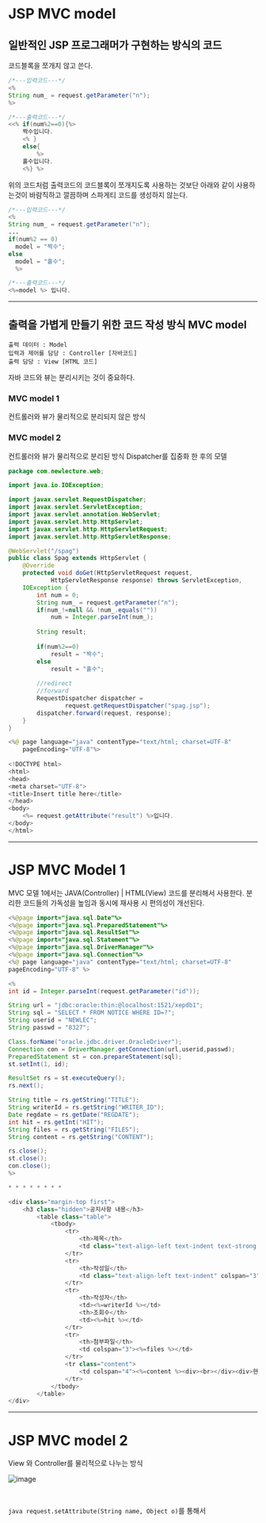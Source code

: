 # JSP MVC model

## 일반적인 JSP 프로그래머가 구현하는 방식의 코드
코드블록을 쪼개지 않고 쓴다.

```java
/*---입력코드---*/
<%
String num_ = request.getParameter("n");
%>

/*---출력코드---*/
<<% if(num%2==0){%>
	짝수입니다.
	<% }
	else{
		%>
	홀수입니다.
	<%} %>
```

위의 코드처럼 출력코드의 코드블록이 쪼개지도록 사용하는 것보단 아래와 같이 사용하는것이 바람직하고 깔끔하며 스파게티 코드를 생성하지 않는다.

```java
/*---입력코드---*/
<%
String num_ = request.getParameter("n");
...
if(num%2 == 0)
  model = "짝수";
else
  model = "홀수";
  %>

/*---출력코드---*/
<%=model %> 입니다.
```
***

## 출력을 가볍게 만들기 위한 코드 작성 방식 MVC model
```
출력 데이터 : Model
입력과 제어를 담당 : Controller [자바코드]
출력 담당 : View [HTML 코드]
```
자바 코드와 뷰는 분리시키는 것이 중요하다.

### MVC model 1
컨트롤러와 뷰가 물리적으로 분리되지 않은 방식
 
### MVC model 2
컨트롤러와 뷰가 물리적으로 분리된 방식
Dispatcher를 집중화 한 후의 모델

```java
package com.newlecture.web;

import java.io.IOException;

import javax.servlet.RequestDispatcher;
import javax.servlet.ServletException;
import javax.servlet.annotation.WebServlet;
import javax.servlet.http.HttpServlet;
import javax.servlet.http.HttpServletRequest;
import javax.servlet.http.HttpServletResponse;

@WebServlet("/spag")
public class Spag extends HttpServlet {
	@Override
	protected void doGet(HttpServletRequest request,
			HttpServletResponse response) throws ServletException,
	IOException {
		int num = 0;
		String num_ = request.getParameter("n");
		if(num_!=null && !num_.equals(""))
			num = Integer.parseInt(num_);
		
		String result;
		
		if(num%2==0)
			result = "짝수";
		else
			result = "홀수";
		
		//redirect
		//forward
		RequestDispatcher dispatcher = 
				request.getRequestDispatcher("spag.jsp");
		dispatcher.forward(request, response);
	}
}

```
```java
<%@ page language="java" contentType="text/html; charset=UTF-8"
    pageEncoding="UTF-8"%>
    
<!DOCTYPE html>
<html>
<head>
<meta charset="UTF-8">
<title>Insert title here</title>
</head>
<body>
	<%= request.getAttribute("result") %>입니다.
</body>
</html>
```

***

# JSP MVC Model 1
MVC 모델 1에서는 JAVA(Controller) | HTML(View) 코드를 분리해서 사용한다. 분리한 코드들의 가독성을 높임과 동시에 재사용 시 편의성이 개선된다.
```java
<%@page import="java.sql.Date"%>
<%@page import="java.sql.PreparedStatement"%>
<%@page import="java.sql.ResultSet"%>
<%@page import="java.sql.Statement"%>
<%@page import="java.sql.DriverManager"%>
<%@page import="java.sql.Connection"%>
<%@ page language="java" contentType="text/html; charset=UTF-8"
pageEncoding="UTF-8" %>

<%
int id = Integer.parseInt(request.getParameter("id"));

String url = "jdbc:oracle:thin:@localhost:1521/xepdb1";
String sql = "SELECT * FROM NOTICE WHERE ID=?";
String userid = "NEWLEC";
String passwd = "8327";

Class.forName("oracle.jdbc.driver.OracleDriver");
Connection con = DriverManager.getConnection(url,userid,passwd);
PreparedStatement st = con.prepareStatement(sql);
st.setInt(1, id);

ResultSet rs = st.executeQuery();
rs.next();

String title = rs.getString("TITLE");
String writerId = rs.getString("WRITER_ID");
Date regdate = rs.getDate("REGDATE");
int hit = rs.getInt("HIT");
String files = rs.getString("FILES");
String content = rs.getString("CONTENT");

rs.close();
st.close();
con.close();
%>

* * * * * * * *

<div class="margin-top first">
	<h3 class="hidden">공지사항 내용</h3>
		<table class="table">
			<tbody>
				<tr>
					<th>제목</th>
					<td class="text-align-left text-indent text-strong text-orange" colspan="3"><%= title %></td>
				</tr>
				<tr>
					<th>작성일</th>
					<td class="text-align-left text-indent" colspan="3"><%= regdate %>	</td>
				</tr>
				<tr>
					<th>작성자</th>
					<td><%=writerId %></td>
					<th>조회수</th>
					<td><%=hit %></td>
				</tr>
				<tr>
					<th>첨부파일</th>
					<td colspan="3"><%=files %></td>
				</tr>
				<tr class="content">
					<td colspan="4"><%=content %><div><br></div><div>현재 진행중인 스프링 DI 8강까지의 예제입니다.</div><div><br></div><div><a href="http://www.newlecture.com/resource/spring2.zip"><b><u><font size="5" color="#dd8a00">예제 다운로드하기</font></u></b></a></div><div><br></div><div><br></div></td>
				</tr>
			</tbody>
		</table>
</div>
```

***

# JSP MVC model 2
View 와 Controller를 물리적으로 나누는 방식

![image](https://user-images.githubusercontent.com/62749021/205253949-31baa2d3-fe8e-42a3-b27b-30ab9d1757b0.png)

<br>

```java request.setAttribute(String name, Object o)```를 통해서 

```java
```
